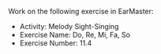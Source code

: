 Work on the following exercise in EarMaster:
- Activity: Melody Sight-Singing
- Exercise Name: Do, Re, Mi, Fa, So
- Exercise Number: 11.4
